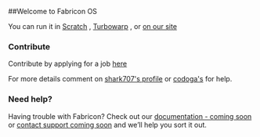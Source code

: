 ##Welcome to Fabricon OS

You can run it in [Scratch](https://scratch.mit.edu/projects/462887325/) , [Turbowarp](turbowarp.org/462887325?fps=60&clones=Infinity) , or [on our site](blankwebsite.com)

### Contribute

Contribute by applying for a job [here](https://scratch.mit.edu/studios/27788726/comments/)

For more details comment on [shark707's profile](https://scratch.mit.edu/users/shark707/) or [codoga's](https://scratch.mit.edu/users/codoga/) for help.

### Need help?

Having trouble with Fabricon? Check out our [documentation -  coming soon]() or [contact support coming soon]() and we’ll help you sort it out.

